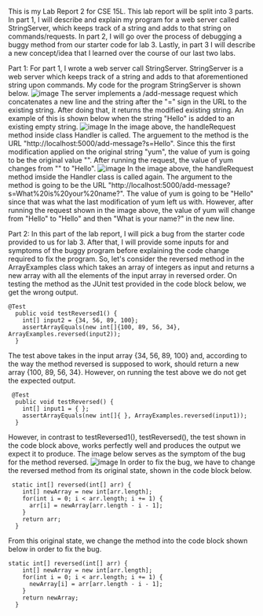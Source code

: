 This is my Lab Report 2 for CSE 15L. This lab report will be split into 3 parts. In part 1, I will describe and explain my program for a web server called StringServer, which keeps track of a string and adds to that string on commands/requests. In part 2, I will go over the process of debugging a buggy method from our starter code for lab 3. Lastly, in part 3 I will describe a new concept/idea that I learned over the course of our last two labs.

Part 1:
For part 1, I wrote a web server call StringServer. StringServer is a web server which keeps track of a string and adds to that aforementioned string upon commands. My code for the program StringServer is shown below.
![image](https://user-images.githubusercontent.com/122566208/215642853-782ebfba-4e99-4b61-bcc7-ca178038c97d.png)
The server implements a /add-message request which concatenates a new line and the string after the "=" sign in the URL to the existing string. After doing that, it returns the modified existing string. An example of this is shown below when the string "Hello" is added to an existing empty string. 
![image](https://user-images.githubusercontent.com/122566208/215657313-1a6c4b30-37fc-4a21-ab46-2621b51d783d.png)
In the image above, the handleRequest method inside class Handler is called. The arguement to the method is the URL "http://localhost:5000/add-message?s=Hello". Since this the first modification applied on the original string "yum", the value of yum is going to be the original value "". After running the request, the value of yum changes from "" to "Hello". 
![image](https://user-images.githubusercontent.com/122566208/215663561-ab53a6df-2911-476b-97f6-31ec70efea90.png)
In the image above, the handleRequest method imside the Handler class is called again. The argument to the method is going to be the URL "http://localhost:5000/add-message?s=What%20is%20your%20name?". The value of yum is going to be "Hello" since that was what the last modification of yum left us with. However, after running the request shown in the image above, the value of yum will change from "Hello" to "Hello" and then "What is your name?" in the new line.

Part 2:
In this part of the lab report, I will pick a bug from the starter code provided to us for lab 3. After that, I will provide some inputs for and symptoms of the buggy program before explaining the code change required to fix the program. So, let's consider the reversed method in the ArrayExamples class which takes an array of integers as input and returns a new array with all the elements of the input array in reversed order. On testing the method as the JUnit test provided in the code block below, we get the wrong output.
```
@Test
  public void testReversed1() {
    int[] input2 = {34, 56, 89, 100};
    assertArrayEquals(new int[]{100, 89, 56, 34}, ArrayExamples.reversed(input2));
  }
```
The test above takes in the input array {34, 56, 89, 100} and, according to the way the method reversed is supposed to work, should return a new array {100, 89, 56, 34}. However, on running the test above we do not get the expected output. 
```
 @Test
  public void testReversed() {
    int[] input1 = { };
    assertArrayEquals(new int[]{ }, ArrayExamples.reversed(input1));
  }
```
However, in contrast to testReversed1(), testReversed(), the test shown in the code block above, works perfectly well and produces the output we expect it to produce. The image below serves as the symptom of the bug for the method reversed.
![image](https://user-images.githubusercontent.com/122566208/215669236-1f9cfed3-2f37-4af2-a025-58c88e508dfc.png)
In order to fix the bug, we have to change the reversed method from its original state, shown in the code block below.
```
 static int[] reversed(int[] arr) {
    int[] newArray = new int[arr.length];
    for(int i = 0; i < arr.length; i += 1) {
      arr[i] = newArray[arr.length - i - 1];
    }
    return arr;
  }
```
From this original state, we change the method into the code block shown below in order to fix the bug.
```
static int[] reversed(int[] arr) {
    int[] newArray = new int[arr.length];
    for(int i = 0; i < arr.length; i += 1) {
      newArray[i] = arr[arr.length - i - 1];
    }
    return newArray;
  }
```

